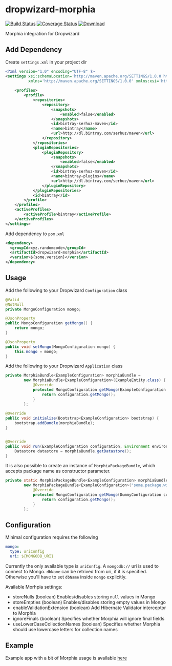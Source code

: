 # dropwizard-morphia 
[![Build Status](https://travis-ci.org/serhuz/dropwizard-morphia.svg?branch=master)](https://travis-ci.org/serhuz/dropwizard-morphia) [![Coverage Status](https://coveralls.io/repos/github/serhuz/dropwizard-morphia/badge.svg)](https://coveralls.io/github/serhuz/dropwizard-morphia)  [ ![Download](https://api.bintray.com/packages/serhuz/maven/dropwizard-morphia/images/download.svg) ](https://bintray.com/serhuz/maven/dropwizard-morphia/_latestVersion)

Morphia integration for Dropwizard

## Add Dependency

Create `settings.xml` in your project dir
```xml
<?xml version="1.0" encoding="UTF-8" ?>
<settings xsi:schemaLocation='http://maven.apache.org/SETTINGS/1.0.0 http://maven.apache.org/xsd/settings-1.0.0.xsd'
          xmlns='http://maven.apache.org/SETTINGS/1.0.0' xmlns:xsi='http://www.w3.org/2001/XMLSchema-instance'>
    
    <profiles>
        <profile>
            <repositories>
                <repository>
                    <snapshots>
                        <enabled>false</enabled>
                    </snapshots>
                    <id>bintray-serhuz-maven</id>
                    <name>bintray</name>
                    <url>http://dl.bintray.com/serhuz/maven</url>
                </repository>
            </repositories>
            <pluginRepositories>
                <pluginRepository>
                    <snapshots>
                        <enabled>false</enabled>
                    </snapshots>
                    <id>bintray-serhuz-maven</id>
                    <name>bintray-plugins</name>
                    <url>http://dl.bintray.com/serhuz/maven</url>
                </pluginRepository>
            </pluginRepositories>
            <id>bintray</id>
        </profile>
    </profiles>
    <activeProfiles>
        <activeProfile>bintray</activeProfile>
    </activeProfiles>
</settings>
```

Add dependency to `pom.xml`

```xml
<dependency>
  <groupId>xyz.randomcode</groupId>
  <artifactId>dropwizard-morphia</artifactId>
  <version>${some.version}</version>
</dependency>
```

## Usage
Add the following to your Dropwizard `Configuration` class
```java
@Valid
@NotNull
private MongoConfiguration mongo;

@JsonProperty
public MongoConfiguration getMongo() {
    return mongo;
}

@JsonProperty
public void setMongo(MongoConfiguration mongo) {
    this.mongo = mongo;
}
```
Add the following to your Dropwizard `Application` class
```java
private MorphiaBundle<ExampleConfiguration> morphiaBundle =
        new MorphiaBundle<ExampleConfiguration>(ExampleEntity.class) {
            @Override
            protected MongoConfiguration getMongo(ExampleConfiguration configuration) {
                return configuration.getMongo();
            }
        };
        
@Override
public void initialize(Bootstrap<ExampleConfiguration> bootstrap) {
    bootstrap.addBundle(morphiaBundle);
}


@Override
public void run(ExampleConfiguration configuration, Environment environment) throws Exception {
    Datastore datastore = morphiaBundle.getDatastore();
}
```

It is also possible to create an instance of `MorphiaPackageBundle`, which accepts package name as constructor parameter.
```java
private static MorphiaPackageBundle<ExampleConfiguration> morphiaBundle = 
        new MorphiaPackageBundle<ExampleConfiguration>("some.package.with.entities", false) {
            @Override
            protected MongoConfiguration getMongo(DummyConfiguration configuration) {
                return configuration.getMongo();
            }
        };
```

## Configuration
Minimal configuration requires the following
```yaml
mongo:
  type: uriConfig
  uri: ${MONGODB_URI}
```

Currently the only available type is `uriConfig`. A `mongodb://` uri is used to connect to Mongo. `dbName` can be retrived from uri, if it is specified. Otherwise you'll have to set `dbName` inside `mongo` explicitly.

Available Morhpia settings:
- storeNulls (boolean) Enables/disables storing `null` values in Mongo
- storeEmpties (boolean) Enables/disables storing empty values in Mongo
- enableValidationExtension (boolean) Add Hibernate Validator interceptor to Morphia
- ignoreFinals (boolean) Specifies whether Morphia will ignore final fields
- useLowerCaseCollectionNames (boolean) Specifies whether Morphia should use lowercase letters for collection names
 
## Example
Example app with a bit of Morphia usage is available [here](https://github.com/serhuz/dropwizard-morhia-example)
